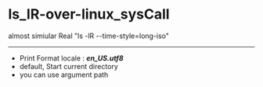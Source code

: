 # ls_lR-over-linux_sysCall

almost simiular Real "ls -lR --time-style=long-iso"

---------------------------------------
* Print Format locale : ***en_US.utf8*** 
* default, Start current directory
* you can use argument path
